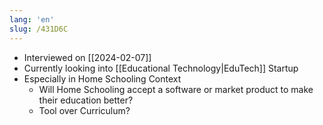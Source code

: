 ```yaml
---
lang: 'en'
slug: /431D6C
---
```


- Interviewed on [[2024-02-07]]
- Currently looking into [[Educational Technology|EduTech]] Startup
- Especially in Home Schooling Context
	- Will Home Schooling accept a software or market product to make their education better?
	- Tool over Curriculum?
